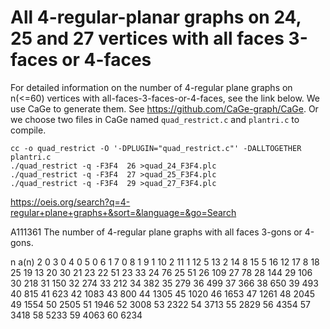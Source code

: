 # All 4-regular-planar graphs on 24, 25 and 27 vertices with all faces 3-faces or 4-faces
For detailed information on the number of 4-regular plane graphs on n(<=60) vertices with all-faces-3-faces-or-4-faces, see the link below. We use CaGe to generate them. See https://github.com/CaGe-graph/CaGe. Or we choose two files in CaGe named `quad_restrict.c` and    `plantri.c`  to compile. 

```
cc -o quad_restrict -O '-DPLUGIN="quad_restrict.c"' -DALLTOGETHER plantri.c
./quad_restrict -q -F3F4  26 >quad_24_F3F4.plc
./quad_restrict -q -F3F4  27 >quad_25_F3F4.plc
./quad_restrict -q -F3F4  29 >quad_27_F3F4.plc
```



https://oeis.org/search?q=4-regular+plane+graphs+&sort=&language=&go=Search

A111361		The number of 4-regular plane graphs with all faces 3-gons or 4-gons.


n		a(n)
2		0
3		0
4		0
5		0
6		1
7		0
8		1
9		1
10		2
11		1
12		5
13		2
14		8
15		5
16		12
17		8
18		25
19		13
20		30
21		23
22		51
23		33
24		76
25		51
26		109
27		78
28		144
29		106
30		218
31		150
32		274
33		212
34		382
35		279
36		499
37		366
38		650
39		493
40		815
41		623
42		1083
43		800
44		1305
45		1020
46		1653
47		1261
48		2045
49		1554
50		2505
51		1946
52		3008
53		2322
54		3713
55		2829
56		4354
57		3418
58		5233
59		4063
60		6234

